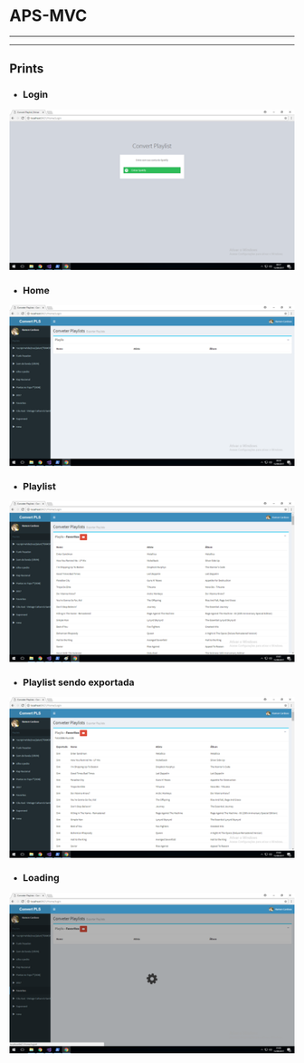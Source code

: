 # APS-MVC

------
------

## Prints

* ### Login

![alt text](https://raw.githubusercontent.com/rcoliveira2016/APS-MVC/master/Saved%20Pictures/LOGIN.png)

* ###  Home

![alt text](https://raw.githubusercontent.com/rcoliveira2016/APS-MVC/master/Saved%20Pictures/home.png)

* ###  Playlist

![alt text](https://raw.githubusercontent.com/rcoliveira2016/APS-MVC/master/Saved%20Pictures/home_playlis.png)

* ###  Playlist sendo exportada 

![alt text](https://raw.githubusercontent.com/rcoliveira2016/APS-MVC/master/Saved%20Pictures/home_playlist_export.png)

* ###  Loading

![alt text](https://raw.githubusercontent.com/rcoliveira2016/APS-MVC/master/Saved%20Pictures/home_loading.png)
